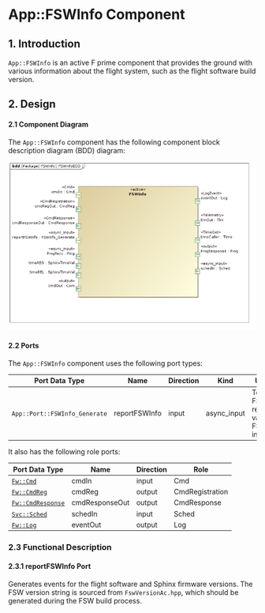 App::FSWInfo Component
===

## 1. Introduction

`App::FSWInfo` is an active F prime component that provides the ground with
various information about the flight system, such as the flight software build
version.

## 2. Design

#### 2.1 Component Diagram

The `App::FSWInfo` component has the following component block description
diagram (BDD) diagram:

![`App::FSWInfo` Diagram](img/FSWInfoBDD.jpg "App::FSWInfo")

#### 2.2 Ports

The `App::FSWInfo` component uses the following port types:

| Port Data Type                    | Name          | Direction | Kind        | Usage                                 |
|-----------------------------------|---------------|-----------|-------------|---------------------------------------|
| `App::Port::FSWInfo_Generate` | reportFSWInfo | input     | async_input | Tells FSWInfo report various FSW info |

It also has the following role ports:

| Port Data Type                                      | Name           | Direction | Role            |
|-----------------------------------------------------|----------------|-----------|-----------------|
| [`Fw::Cmd`](../../../../Fw/Cmd/docs/sdd.md)         | cmdIn          | input     | Cmd             |
| [`Fw::CmdReg`](../../../../Fw/Cmd/docs/sdd.md)      | cmdReg         | output    | CmdRegistration |
| [`Fw::CmdResponse`](..././../../Fw/Cmd/docs/sdd.md) | cmdResponseOut | output    | CmdResponse     |
| [`Svc::Sched`](../../../Svc/Sched/docs/sdd.md)      | schedIn        | input     | Sched           |
| [`Fw::Log`](../../../../Fw/Log/docs/sdd.md)         | eventOut       | output    | Log             |

### 2.3 Functional Description

#### 2.3.1 reportFSWInfo Port

Generates events for the flight software and Sphinx firmware versions. The FSW version string is sourced from
`FswVersionAc.hpp`, which should be generated during the FSW build process.

